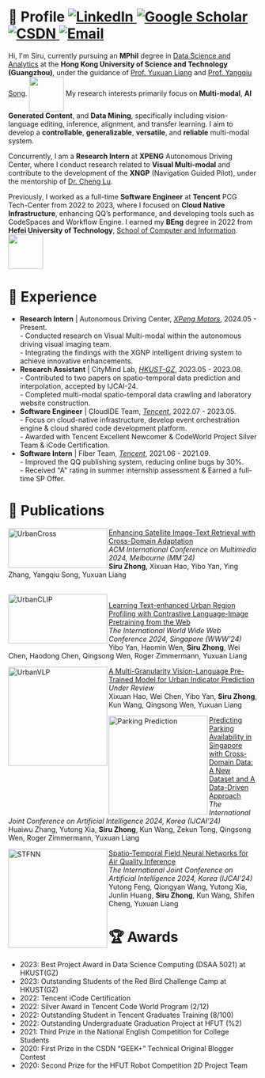 # 👋 Profile <a href="https://linkedin.com/in/siruzhong"><img src="https://img.shields.io/badge/LinkedIn-%230077B5.svg?&style=flat-square&logo=linkedin&logoColor=white" alt="LinkedIn" /></a><a href="https://scholar.google.co.uk/citations?user=3KMb5mUAAAAJ"> <img src="https://img.shields.io/badge/Google%20Scholar-%234285F4.svg?&style=flat-square&logo=google-scholar&logoColor=white" alt="Google Scholar" /></a><a href="https://bareth.blog.csdn.net/"> <img src="https://img.shields.io/badge/CSDN-%23EE4444.svg?&style=flat-square&logo=csdn&logoColor=white" alt="CSDN" /></a><a href="mailto:siruzhong@outlook.com"> <img src="https://img.shields.io/badge/-Email-red?style=flat-square&logo=gmail&logoColor=white" alt="Email"/></a>

Hi, I'm Siru, currently pursuing an **MPhil** degree in [Data Science and Analytics](http://dsa.hkust-gz.edu.cn/) at the **Hong Kong University of Science and Technology (Guangzhou)**, under the guidance of [Prof. Yuxuan Liang](https://yuxuanliang.com/) and [Prof. Yangqiu Song](https://www.cse.ust.hk/~yqsong/). <img src="https://siruzhong-1305674339.cos.ap-hongkong.myqcloud.com/2024-06-29-140657.png" style="width: 5em; vertical-align: middle;"> My research interests primarily focus on **Multi-modal**, **AI Generated Content**, and **Data Mining**, specifically including vision-language editing, inference, alignment, and transfer learning. I aim to develop a **controllable**, **generalizable**, **versatile**, and **reliable** multi-modal system.

Concurrently, I am a **Research Intern** at **XPENG** Autonomous Driving Center, where I conduct research related to **Visual Multi-modal** and contribute to the development of the **XNGP** (Navigation Guided Pilot), under the mentorship of [Dr. Cheng Lu](https://www.linkedin.com/in/cheng-lu-5b24a739). 

Previously, I worked as a full-time **Software Engineer** at **Tencent** PCG Tech-Center from 2022 to 2023, where I focused on **Cloud Native Infrastructure**, enhancing QQ’s performance, and developing tools such as CodeSpaces and Workflow Engine. I earned my **BEng** degree in 2022 from **Hefei University of Technology**, [School of Computer and Information](https://ci.hfut.edu.cn/). <img src="https://siruzhong-1305674339.cos.ap-hongkong.myqcloud.com/2024-02-27-172149.png" style="width: 5em; vertical-align: middle;">

# 📍 Experience

<ul>
  <li>
   <strong>Research Intern</strong> | Autonomous Driving Center, <em><a href="https://www.xpeng.com/" target="_blank">XPeng Motors</a></em>, 2024.05 - Present.<br>
    <!--<img src="https://siruzhong-1305674339.cos.ap-hongkong.myqcloud.com/2024-05-24-025517.png" style="width: 5em;"><br>-->
    - Conducted research on Visual Multi-modal within the autonomous driving visual imaging team.<br>
    - Integrating the findings with the XGNP intelligent driving system to achieve innovative enhancements.
  </li>
  
  <li>
   <strong>Research Assistant</strong> | CityMind Lab, <em><a href="https://citymind.top/" target="_blank">HKUST-GZ</a></em>, 2023.05 - 2023.08.<br>
    <!--<img src="https://siruzhong-1305674339.cos.ap-hongkong.myqcloud.com/2024-06-29-150454.png" style="width: 5em;"><br>-->
    - Contributed to two papers on spatio-temporal data prediction and interpolation, accepted by IJCAI-24.<br>
    - Completed multi-modal spatio-temporal data crawling and laboratory website construction.
  </li>
  
  <li>
   <strong>Software Engineer</strong> | CloudIDE Team, <em><a href="https://www.tencent.com/" target="_blank">Tencent</a></em>, 2022.07 - 2023.05.<br>
    <!--<img src="https://siruzhong-1305674339.cos.ap-hongkong.myqcloud.com/2024-05-07-175529.png" style="width: 4em;"><br>-->
    - Focus on cloud-native infrastructure, develop event orchestration engine & cloud shared code development platform.<br>
    - Awarded with Tencent Excellent Newcomer & CodeWorld Project Silver Team & iCode Certification.
  </li>

  <li>
   <strong>Software Intern</strong> | Fiber Team, <em><a href="https://www.tencent.com/" target="_blank">Tencent</a></em>, 2021.06 - 2021.09.<br>
    <!--<img src="https://siruzhong-1305674339.cos.ap-hongkong.myqcloud.com/2024-05-07-175529.png" style="width: 4em;"><br>-->
    - Improved the QQ publishing system, reducing online bugs by 30%.<br>
    - Received "A" rating in summer internship assessment & Earned a full-time SP Offer.
  </li>
  
</ul>


# 📝 Publications

<img src="https://siruzhong-1305674339.cos.ap-hongkong.myqcloud.com/2024-04-23-033802.png" alt="UrbanCross" width="200" height="80" align="left" /> 

[Enhancing Satellite Image-Text Retrieval with Cross-Domain Adaptation](https://arxiv.org/pdf/2404.14241.pdf) <br>
*ACM International Conference on Multimedia 2024, Melbourne (MM'24)* <br>
**Siru Zhong**, Xixuan Hao, Yibo Yan, Ying Zhang, Yangqiu Song, Yuxuan Liang <br>


<br clear="left"/>


<img src="https://siruzhong-1305674339.cos.ap-hongkong.myqcloud.com/2024-01-24-160852.png" alt="UrbanCLIP" width="200" height="100" align="left" /> 

[Learning Text-enhanced Urban Region Profiling with Contrastive Language-Image Pretraining from the Web](https://arxiv.org/pdf/2310.18340.pdf) <br>
*The International World Wide Web Conference 2024, Singapore (WWW'24)*  <br>
Yibo Yan, Haomin Wen, **Siru Zhong**, Wei Chen, Haodong Chen, Qingsong Wen, Roger Zimmermann, Yuxuan Liang <br>


<img src="https://siruzhong-1305674339.cos.ap-hongkong.myqcloud.com/2024-02-27-170045.png" alt="UrbanVLP" width="200" align="left" /> 

[A Multi-Granularity Vision-Language Pre-Trained Model for Urban Indicator Prediction](https://arxiv.org/pdf/2403.16831.pdf) <br>
*Under Review* <br>
Xixuan Hao, Wei Chen, Yibo Yan, **Siru Zhong**, Kun Wang, Qingsong Wen, Yuxuan Liang <br>


<img src="https://siruzhong-1305674339.cos.ap-hongkong.myqcloud.com/2024-06-03-142808.png" alt="Parking Prediction" width="200" align="left" /> 

[Predicting Parking Availability in Singapore with Cross-Domain Data: A New Dataset and A Data-Driven Approach](https://arxiv.org/pdf/2405.18910) <br>
*The International Joint Conference on Artificial Intelligence 2024, Korea (IJCAI'24)* <br>
Huaiwu Zhang, Yutong Xia, **Siru Zhong**, Kun Wang, Zekun Tong, Qingsong Wen, Roger Zimmermann, Yuxuan Liang <br>
 

<img src="https://siruzhong-1305674339.cos.ap-hongkong.myqcloud.com/2024-03-14-104146.png" alt="STFNN" width="200" align="left" /> 

[Spatio-Temporal Field Neural Networks for Air Quality Inference](https://arxiv.org/pdf/2403.02354.pdf) <br>
*The International Joint Conference on Artificial Intelligence 2024, Korea (IJCAI'24)* <br>
Yutong Feng, Qiongyan Wang, Yutong Xia, Junlin Huang, **Siru Zhong**, Kun Wang, Shifen Cheng, Yuxuan Liang <br>

# 🏆 Awards
- 2023: Best Project Award in Data Science Computing (DSAA 5021) at HKUST(GZ)
- 2023: Outstanding Students of the Red Bird Challenge Camp at HKUST(GZ)
- 2022: Tencent iCode Certification
- 2022: Silver Award in Tencent Code World Program (2/12)
- 2022: Outstanding Student in Tencent Graduates Training (8/100)
- 2022: Outstanding Undergraduate Graduation Project at HFUT (%2)
- 2021: Third Prize in the National English Competition for College Students
- 2020: First Prize in the CSDN “GEEK+” Technical Original Blogger Contest
- 2020: Second Prize for the HFUT Robot Competition 2D Project Team

<!-- # GitHub stats
[![Siru's GitHub stats](https://github-readme-stats.vercel.app/api?username=siruzhong)](https://github.com/anuraghazra/github-readme-stats) -->
